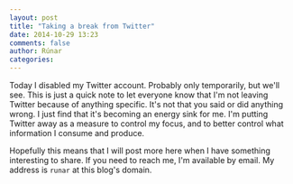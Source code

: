 ```yaml
---
layout: post
title: "Taking a break from Twitter"
date: 2014-10-29 13:23
comments: false
author: Rúnar
categories: 
---
```


Today I disabled my Twitter account. Probably only temporarily, but we'll see. This is just a quick note to let everyone know that I'm not leaving Twitter because of anything specific. It's not that you said or did anything wrong. I just find that it's becoming an energy sink for me. I'm putting Twitter away as a measure to control my focus, and to better control what information I consume and produce.

Hopefully this means that I will post more here when I have something interesting to share. If you need to reach me, I'm available by email. My address is `runar` at this blog's domain.

